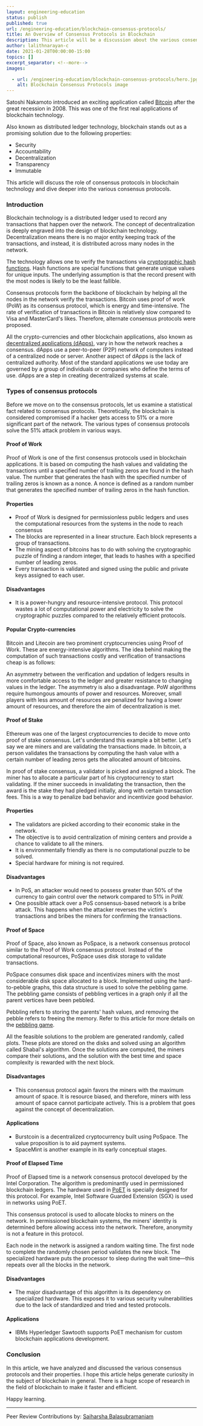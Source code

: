 ```yaml
---
layout: engineering-education
status: publish
published: true
url: /engineering-education/blockchain-consensus-protocols/
title: An Overview of Consensus Protocols in Blockchain
description: This article will be a discussion about the various consensus protocols and how they are used in a Blockchain.
author: lalithnarayan-c
date: 2021-01-28T00:00:00-15:00
topics: []
excerpt_separator: <!--more-->
images:

  - url: /engineering-education/blockchain-consensus-protocols/hero.jpg
    alt: Blockchain Consensus Protocols image
---
```

Satoshi Nakamoto introduced an exciting application called [Bitcoin](https://www.investopedia.com/terms/b/bitcoin.asp#:~:text=Bitcoin%20is%20a%20digital%20currency,mysterious%20and%20pseudonymous%20Satoshi%20Nakamoto.) after the great recession in 2008. This was one of the first real applications of blockchain technology. 
<!--more-->
Also known as distributed ledger technology, blockchain stands out as a promising solution due to the following properties:
- Security
- Accountability
- Decentralization
- Transparency 
- Immutable

This article will discuss the role of consensus protocols in blockchain technology and dive deeper into the various consensus protocols. 

### Introduction
Blockchain technology is a distributed ledger used to record any transactions that happen over the network. The concept of decentralization is deeply engraved into the design of blockchain technology. Decentralization means there is no major entity keeping track of the transactions, and instead, it is distributed across many nodes in the network. 

The technology allows one to verify the transactions via [cryptographic hash functions](/engineering-education/understand-hashing-in-cryptography/). Hash functions are special functions that generate unique values for unique inputs. The underlying assumption is that the record present with the most nodes is likely to be the least fallible. 

Consensus protocols form the backbone of blockchain by helping all the nodes in the network verify the transactions. Bitcoin uses proof of work (PoW) as its consensus protocol, which is energy and time-intensive. The rate of verification of transactions in Bitcoin is relatively slow compared to Visa and MasterCard's likes. Therefore, alternate consensus protocols were proposed. 

All the crypto-currencies and other blockchain applications, also known as [decentralized applications (dApps)](https://en.wikipedia.org/wiki/Decentralized_application), vary in how the network reaches a consensus. dApps use a peer-to-peer (P2P) network of computers instead of a centralized node or server. Another aspect of dApps is the lack of centralized authority. Most of the standard applications we use today are governed by a group of individuals or companies who define the terms of use. dApps are a step in creating decentralized systems at scale. 

### Types of consensus protocols
Before we move on to the consensus protocols, let us examine a statistical fact related to consensus protocols. Theoretically, the blockchain is considered compromised if a hacker gets access to 51% or a more significant part of the network. The various types of consensus protocols solve the 51% attack problem in various ways.

#### Proof of Work
Proof of Work is one of the first consensus protocols used in blockchain applications. It is based on computing the hash values and validating the transactions until a specified number of trailing zeros are found in the hash value. The number that generates the hash with the specified number of trailing zeros is known as a nonce. A nonce is defined as a random number that generates the specified number of trailing zeros in the hash function. 

#### Properties
- Proof of Work is designed for permissionless public ledgers and uses the computational resources from the systems in the node to reach consensus
- The blocks are represented in a linear structure. Each block represents a group of transactions.
- The mining aspect of bitcoins has to do with solving the cryptographic puzzle of finding a random integer, that leads to hashes with a specified number of leading zeros. 
- Every transaction is validated and signed using the public and private keys assigned to each user. 

#### Disadvantages
- It is a power-hungry and resource-intensive protocol. This protocol wastes a lot of computational power and electricity to solve the cryptographic puzzles compared to the relatively efficient protocols.

#### Popular Crypto-currencies
Bitcoin and Litecoin are two prominent cryptocurrencies using Proof of Work. These are energy-intensive algorithms. The idea behind making the computation of such transactions costly and verification of transactions cheap is as follows: 

An asymmetry between the verification and updation of ledgers results in more comfortable access to the ledger and greater resistance to changing values in the ledger. The asymmetry is also a disadvantage. PoW algorithms require humongous amounts of power and resources. Moreover, small players with less amount of resources are penalized for having a lower amount of resources, and therefore the aim of decentralization is met.

#### Proof of Stake
Ethereum was one of the largest cryptocurrencies to decide to move onto proof of stake consensus. Let's understand this example a bit better. Let's say we are miners and are validating the transactions made. In bitcoin, a person validates the transactions by computing the hash value with a certain number of leading zeros gets the allocated amount of bitcoins. 

In proof of stake consensus, a validator is picked and assigned a block. The miner has to allocate a particular part of his cryptocurrency to start validating. If the miner succeeds in invalidating the transaction, then the award is the stake they had pledged initially, along with certain transaction fees. This is a way to penalize bad behavior and incentivize good behavior. 

#### Properties
- The validators are picked according to their economic stake in the network.
- The objective is to avoid centralization of mining centers and provide a chance to validate to all the miners.
- It is environmentally friendly as there is no computational puzzle to be solved.
- Special hardware for mining is not required.

#### Disadvantages
- In PoS, an attacker would need to possess greater than 50% of the currency to gain control over the network compared to 51% in PoW.
- One possible attack over a PoS consensus-based network is a bribe attack. This happens when the attacker reverses the victim's transactions and bribes the miners for confirming the transactions. 

#### Proof of Space
Proof of Space, also known as PoSpace, is a network consensus protocol similar to the Proof of Work consensus protocol. Instead of the computational resources, PoSpace uses disk storage to validate transactions.

PoSpace consumes disk space and incentivizes miners with the most considerable disk space allocated to a block. Implemented using the hard-to-pebble graphs, this data structure is used to solve the pebbling game. The pebbling game consists of pebbling vertices in a graph only if all the parent vertices have been pebbled. 

Pebbling refers to storing the parents' hash values, and removing the pebble refers to freeing the memory. Refer to this article for more details on the [pebbling game](https://math.mit.edu/research/highschool/primes/materials/2016/conf/10-2%20Bhupatiraju-Kuszmaul-Vale.pdf). 


All the feasible solutions to the problem are generated randomly, called plots. These plots are stored on the disks and solved using an algorithm called Shabal's algorithm. Once the solutions are computed, the miners compare their solutions, and the solution with the best time and space complexity is rewarded with the next block.

#### Disadvantages
- This consensus protocol again favors the miners with the maximum amount of space. It is resource biased, and therefore, miners with less amount of space cannot participate actively. This is a problem that goes against the concept of decentralization. 

#### Applications
- Burstcoin is a decentralized cryptocurrency built using PoSpace. The value proposition is to aid payment systems. 
- SpaceMint is another example in its early conceptual stages.

#### Proof of Elapsed Time
Proof of Elapsed time is a network consensus protocol developed by the Intel Corporation. The algorithm is predominantly used in permissioned blockchain ledgers. The hardware used in [PoET](https://www.investopedia.com/terms/p/proof-elapsed-time-cryptocurrency.asp#:~:text=Proof%20of%20elapsed%20time%20(PoET)%20is%20a%20consensus%20algorithm%20developed,block%20winners%20and%20mining%20rights.&text=The%20PoET%20algorithm%20generates%20a,to%20sleep%20for%20that%20duration.) is specially designed for this protocol. For example, Intel Software Guarded Extension (SGX) is used in networks using PoET. 

This consensus protocol is used to allocate blocks to miners on the network. In permissioned blockchain systems, the miners' identity is determined before allowing access into the network. Therefore, anonymity is not a feature in this protocol. 

Each node in the network is assigned a random waiting time. The first node to complete the randomly chosen period validates the new block. The specialized hardware puts the processor to sleep during the wait time—this repeats over all the blocks in the network. 

#### Disadvantages
- The major disadvantage of this algorithm is its dependency on specialized hardware. This exposes it to various security vulnerabilities due to the lack of standardized and tried and tested protocols.
  
#### Applications
- IBMs Hyperledger Sawtooth supports PoET mechanism for custom blockchain applications development.

### Conclusion
In this article, we have analyzed and discussed the various consensus protocols and their properties. I hope this article helps generate curiosity in the subject of blockchain in general. There is a huge scope of research in the field of blockchain to make it faster and efficient. 

Happy learning. 

---
Peer Review Contributions by: [Saiharsha Balasubramaniam](/engineering-education/authors/saiharsha-balasubramaniam/)
